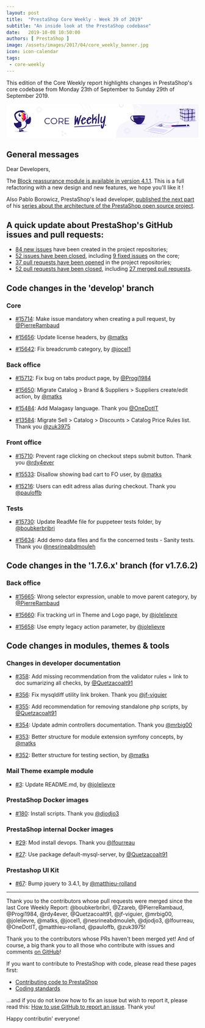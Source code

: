 ```yaml
---
layout: post
title:  "PrestaShop Core Weekly - Week 39 of 2019"
subtitle: "An inside look at the PrestaShop codebase"
date:   2019-10-08 10:50:00
authors: [ PrestaShop ]
image: /assets/images/2017/04/core_weekly_banner.jpg
icon: icon-calendar
tags:
 - core-weekly
---
```


This edition of the Core Weekly report highlights changes in PrestaShop's core codebase from Monday 23th of September to Sunday 29th of September 2019.

![Core Weekly banner](/assets/images/2018/12/banner-core-weekly.jpg)


## General messages

Dear Developers,

The [Block reassurance module is available in version 4.1.1](https://github.com/PrestaShop/blockreassurance/releases/tag/v4.1.1). This is a full refactoring with a new design and new features, we hope you'll like it !

Also Pablo Borowicz, PrestaShop's lead developer, [published the next part](http://build.prestashop.com/news/prestashop-in-2019-and-beyond-part-2-pain-points/) of his [series about the architecture of the PrestaShop open source project](http://build.prestashop.com/news/prestashop-in-2019-and-beyond-introduction/).

## A quick update about PrestaShop's GitHub issues and pull requests:

- [84 new issues](https://github.com/search?q=org%3APrestaShop+is%3Apublic++-repo%3Aprestashop%2Fprestashop.github.io++is%3Aissue+created%3A2019-09-23..2019-09-29) have been created in the project repositories;
- [52 issues have been closed](https://github.com/search?q=org%3APrestaShop+is%3Apublic++-repo%3Aprestashop%2Fprestashop.github.io++is%3Aissue+closed%3A2019-09-23..2019-09-29), including [9 fixed issues](https://github.com/search?q=org%3APrestaShop+is%3Apublic++-repo%3Aprestashop%2Fprestashop.github.io++is%3Aissue+label%3Afixed+closed%3A2019-09-23..2019-09-29) on the core;
- [37 pull requests have been opened](https://github.com/search?q=org%3APrestaShop+is%3Apublic++-repo%3Aprestashop%2Fprestashop.github.io++is%3Apr+created%3A2019-09-23..2019-09-29) in the project repositories;
- [52 pull requests have been closed](https://github.com/search?q=org%3APrestaShop+is%3Apublic++-repo%3Aprestashop%2Fprestashop.github.io++is%3Apr+closed%3A2019-09-23..2019-09-29), including [27 merged pull requests](https://github.com/search?q=org%3APrestaShop+is%3Apublic++-repo%3Aprestashop%2Fprestashop.github.io++is%3Apr+merged%3A2019-09-23..2019-09-29).


## Code changes in the 'develop' branch

### Core

* [#15714](https://github.com/PrestaShop/PrestaShop/pull/15714): Make issue mandatory when creating a pull request, by [@PierreRambaud](https://github.com/PierreRambaud)

* [#15656](https://github.com/PrestaShop/PrestaShop/pull/15656): Update license headers, by [@matks](https://github.com/matks)

* [#15642](https://github.com/PrestaShop/PrestaShop/pull/15642): Fix breadcrumb category, by [@jocel1](https://github.com/jocel1)

### Back office

* [#15712](https://github.com/PrestaShop/PrestaShop/pull/15712): Fix bug on tabs product page, by [@Progi1984](https://github.com/Progi1984)

* [#15650](https://github.com/PrestaShop/PrestaShop/pull/15650): Migrate Catalog > Brand & Suppliers > Suppliers create/edit action, by [@matks](https://github.com/matks)

* [#15484](https://github.com/PrestaShop/PrestaShop/pull/15484): Add Malagasy language. Thank you [@OneDotIT](https://github.com/OneDotIT)

* [#13584](https://github.com/PrestaShop/PrestaShop/pull/13584): Migrate Sell > Catalog > Discounts > Catalog Price Rules list. Thank you [@zuk3975](https://github.com/zuk3975)

### Front office

* [#15710](https://github.com/PrestaShop/PrestaShop/pull/15710): Prevent rage clicking on checkout steps submit button. Thank you [@rdy4ever](https://github.com/rdy4ever)

* [#15533](https://github.com/PrestaShop/PrestaShop/pull/15533): Disallow showing bad cart to FO user, by [@matks](https://github.com/matks)

* [#15216](https://github.com/PrestaShop/PrestaShop/pull/15216): Users can edit adress alias during checkout. Thank you [@pauloffb](https://github.com/pauloffb)

### Tests

* [#15730](https://github.com/PrestaShop/PrestaShop/pull/15730): Update ReadMe file for puppeteer tests folder, by [@boubkerbribri](https://github.com/boubkerbribri)

* [#15634](https://github.com/PrestaShop/PrestaShop/pull/15634): Add demo data files and fix the concerned tests - Sanity tests. Thank you [@nesrineabdmouleh](https://github.com/nesrineabdmouleh)

## Code changes in the '1.7.6.x' branch (for v1.7.6.2)

### Back office

* [#15665](https://github.com/PrestaShop/PrestaShop/pull/15665): Wrong selector expression, unable to move parent category, by [@PierreRambaud](https://github.com/PierreRambaud)

* [#15660](https://github.com/PrestaShop/PrestaShop/pull/15660): Fix tracking url in Theme and Logo page, by [@jolelievre](https://github.com/jolelievre)

* [#15658](https://github.com/PrestaShop/PrestaShop/pull/15658): Use empty legacy action parameter, by [@jolelievre](https://github.com/jolelievre)

## Code changes in modules, themes & tools

### Changes in developer documentation

* [#358](https://github.com/PrestaShop/docs/pull/358): Add missing recommendation from the validator rules + link to doc sumarizing all checks, by [@Quetzacoalt91](https://github.com/Quetzacoalt91)

* [#356](https://github.com/PrestaShop/docs/pull/356): Fix mysqldiff utility link broken. Thank you [@jf-viguier](https://github.com/jf-viguier)

* [#355](https://github.com/PrestaShop/docs/pull/355): Add recommendation for removing standalone php scripts, by [@Quetzacoalt91](https://github.com/Quetzacoalt91)

* [#354](https://github.com/PrestaShop/docs/pull/354): Update admin controllers documentation. Thank you [@mrbig00](https://github.com/mrbig00)

* [#353](https://github.com/PrestaShop/docs/pull/353): Better structure for module extension symfony concepts, by [@matks](https://github.com/matks)

* [#352](https://github.com/PrestaShop/docs/pull/352): Better structure for testing section, by [@matks](https://github.com/matks)

### Mail Theme example module

* [#3](https://github.com/PrestaShop/example_module_mailtheme/pull/3): Update README.md, by [@jolelievre](https://github.com/jolelievre)

### PrestaShop Docker images

* [#180](https://github.com/PrestaShop/docker/pull/180): Install scripts. Thank you [@djodjo3](https://github.com/djodjo3)

### PrestaShop internal Docker images

* [#29](https://github.com/PrestaShop/docker-internal-images/pull/29): Mod install devops. Thank you [@lfourreau](https://github.com/lfourreau)

* [#27](https://github.com/PrestaShop/docker-internal-images/pull/27): Use package default-mysql-server, by [@Quetzacoalt91](https://github.com/Quetzacoalt91)

### Prestashop UI Kit

* [#67](https://github.com/PrestaShop/prestashop-ui-kit/pull/67): Bump jquery to 3.4.1, by [@matthieu-rolland](https://github.com/matthieu-rolland)

<hr />

Thank you to the contributors whose pull requests were merged since the last Core Weekly Report: @boubkerbribri, @Zzareb, @PierreRambaud, @Progi1984, @rdy4ever, @Quetzacoalt91, @jf-viguier, @mrbig00, @jolelievre, @matks, @jocel1, @nesrineabdmouleh, @djodjo3, @lfourreau, @OneDotIT, @matthieu-rolland, @pauloffb, @zuk3975!

Thank you to the contributors whose PRs haven't been merged yet! And of course, a big thank you to all those who contribute with issues and comments [on GitHub](https://github.com/PrestaShop/PrestaShop)!

If you want to contribute to PrestaShop with code, please read these pages first:

 * [Contributing code to PrestaShop](https://devdocs.prestashop.com/1.7/contribute/contribution-guidelines/)
 * [Coding standards](https://devdocs.prestashop.com/1.7/development/coding-standards/)

...and if you do not know how to fix an issue but wish to report it, please read this: [How to use GitHub to report an issue](https://devdocs.prestashop.com/1.7/contribute/contribute-reporting-issues/). Thank you!

Happy contributin' everyone!
